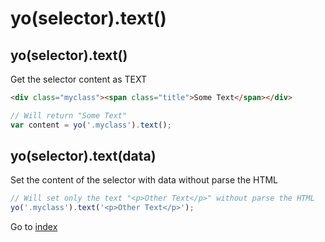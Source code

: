 # yo(selector).text() 

## yo(selector).text() 

Get the selector content as TEXT


```html
<div class="myclass"><span class="title">Some Text</span></div>
```

```javascript
// Will return "Some Text"
var content = yo('.myclass').text();
```

## yo(selector).text(data) 

Set the content of the selector with data without parse the HTML

```javascript
// Will set only the text "<p>Other Text</p>" without parse the HTML
yo('.myclass').text('<p>Other Text</p>');
```

Go to [index](index.md)